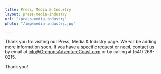 ```yaml
---
title: Press, Media & Industry
layout: press-media-industry
url: "/press-media-industry"
photo: "/img/media-industry.jpg"

---
```

Thank you for visiting our Press, Media & Industry page. We will be adding more information soon. If you have a specific request or need, contact us by email at [info@OregonsAdventureCoast.com](mailto:info@OregonsAdventureCoast.com) or by calling at (541) 269-0215.

Thank you!